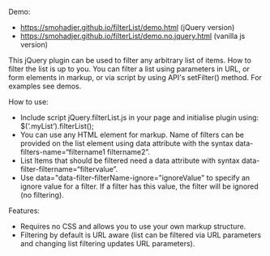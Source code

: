 Demo: 
- https://smohadjer.github.io/filterList/demo.html (jQuery version)
- https://smohadjer.github.io/filterList/demo.no.jquery.html (vanilla js version)

This jQuery plugin can be used to filter any arbitrary list of items. How to filter the list is up to you. You can filter a list using parameters in URL, or form elements in markup, or via script by using API's  setFilter() method. For examples see demos.

How to use:
- Include script jQuery.filterList.js in your page and initialise plugin using: $(‘.myList’).filterList();
- You can use any HTML element for markup. Name of filters can be provided on the list element using data attribute with the syntax data-filters-name=“filtername1 filtername2”.
- List Items that should be filtered need a data attribute with syntax data-filter-filtername=“filtervalue”.
- Use data="data-filter-filterName-ignore="ignoreValue" to specify an ignore value for a filter. If a filter has this value, the filter will be ignored (no filtering).

Features:
- Requires no CSS and allows you to use your own markup structure.
- Filtering by default is URL aware (list can be filtered via URL parameters and changing list filtering updates URL parameters).
